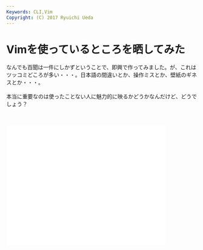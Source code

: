 ```yaml
---
Keywords: CLI,Vim
Copyright: (C) 2017 Ryuichi Ueda
---
```


# Vimを使っているところを晒してみた
なんでも百聞は一件にしかずということで、即興で作ってみました。が、これはツッコミどころが多い・・・。日本語の間違いとか、操作ミスとか、壁紙のギネスとか・・・。<br />
<br />
本当に重要なのは使ったことない人に魅力的に映るかどうかなんだけど、どうでしょう？<br />
<br />
<br />
<iframe width="420" height="315" src="//www.youtube.com/embed/Zkcmmy6iYrQ" frameborder="0" allowfullscreen></iframe>
